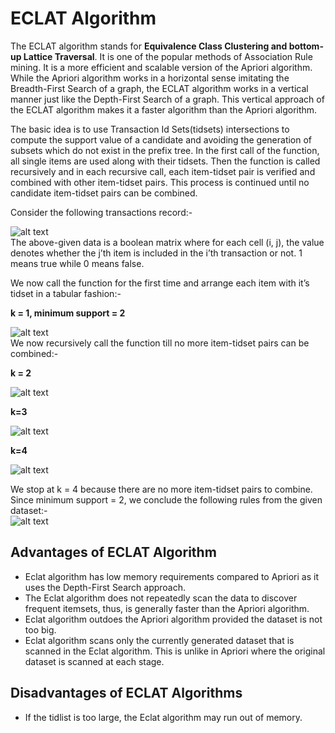 
# ECLAT Algorithm
The ECLAT algorithm stands for **Equivalence Class Clustering and bottom-up Lattice Traversal**. It is one of the popular methods of Association Rule mining. It is a more efficient and scalable version of the Apriori algorithm. While the Apriori algorithm works in a horizontal sense imitating the Breadth-First Search of a graph, the ECLAT algorithm works in a vertical manner just like the Depth-First Search of a graph. This vertical approach of the ECLAT algorithm makes it a faster algorithm than the Apriori algorithm.   

The basic idea is to use Transaction Id Sets(tidsets) intersections to compute the support value of a candidate and avoiding the generation of subsets which do not exist in the prefix tree. In the first call of the function, all single items are used along with their tidsets. Then the function is called recursively and in each recursive call, each item-tidset pair is verified and combined with other item-tidset pairs. This process is continued until no candidate item-tidset pairs can be combined.                                                                                                                                                                                     

Consider the following transactions record:-

![alt text](https://media.geeksforgeeks.org/wp-content/uploads/20190611105423/Data3.png)                                                                               
The above-given data is a boolean matrix where for each cell (i, j), the value denotes whether the j’th item is included in the i’th transaction or not. 1 means true while 0 means false.

We now call the function for the first time and arrange each item with it’s tidset in a tabular fashion:-

**k = 1, minimum support = 2**

![alt text](https://i.postimg.cc/NfqKjpdb/11-09-2022-22-03-13-REC.png)                                                                                                 
We now recursively call the function till no more item-tidset pairs can be combined:-

**k = 2**

![alt text](https://i.postimg.cc/CKNTTLzb/11-09-2022-21-55-54-REC.png)

**k=3**

![alt text](https://i.postimg.cc/GpB7zLvc/11-09-2022-21-57-54-REC.png)

**k=4**

![alt text](https://i.postimg.cc/mDyQyJpL/11-09-2022-21-59-43-REC.png)                                                                                                 

We stop at k = 4 because there are no more item-tidset pairs to combine.   
Since minimum support = 2, we conclude the following rules from the given dataset:-                                                                                     
![alt text](https://i.postimg.cc/8P2jswwt/11-09-2022-22-01-00-REC.png)

## Advantages of ECLAT Algorithm
- Eclat algorithm has low memory requirements compared to Apriori as it uses the Depth-First Search approach.
- The Eclat algorithm does not repeatedly scan the data to discover frequent itemsets, thus, is generally faster than the Apriori algorithm.
- Eclat algorithm outdoes the Apriori algorithm provided the dataset is not too big.
- Eclat algorithm scans only the currently generated dataset that is scanned in the Eclat algorithm. This is unlike in Apriori where the original dataset is scanned at each stage.
## Disadvantages of ECLAT Algorithms
- If the tidlist is too large, the Eclat algorithm may run out of memory.
